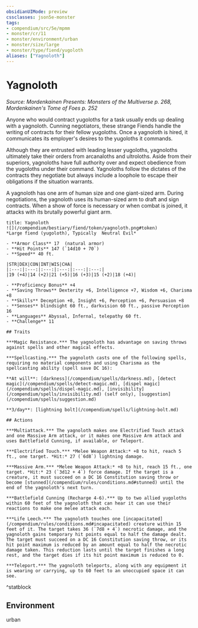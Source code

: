 ```yaml
---
obsidianUIMode: preview
cssclasses: json5e-monster
tags:
- compendium/src/5e/mpmm
- monster/cr/11
- monster/environment/urban
- monster/size/large
- monster/type/fiend/yugoloth
aliases: ["Yagnoloth"]
---
```

# Yagnoloth
*Source: Mordenkainen Presents: Monsters of the Multiverse p. 268, Mordenkainen's Tome of Foes p. 252*  

Anyone who would contract yugoloths for a task usually ends up dealing with a yagnoloth. Cunning negotiators, these strange Fiends handle the writing of contracts for their fellow yugoloths. Once a yagnoloth is hired, it communicates its employer's desires to the yugoloths it commands.

Although they are entrusted with leading lesser yugoloths, yagnoloths ultimately take their orders from arcanaloths and ultroloths. Aside from their superiors, yagnoloths have full authority over and expect obedience from the yugoloths under their command. Yagnoloths follow the dictates of the contracts they negotiate but always include a loophole to escape their obligations if the situation warrants.

A yagnoloth has one arm of human size and one giant-sized arm. During negotiations, the yagnoloth uses its human-sized arm to draft and sign contracts. When a show of force is necessary or when combat is joined, it attacks with its brutally powerful giant arm.

```ad-statblock
title: Yagnoloth
![](/compendium/bestiary/fiend/token/yagnoloth.png#token)
*Large fiend (yugoloth), Typically  Neutral Evil*

- **Armor Class** 17  (natural armor)
- **Hit Points** 147 (`14d10 + 70`)
- **Speed** 40 ft.

|STR|DEX|CON|INT|WIS|CHA|
|:---:|:---:|:---:|:---:|:---:|:---:|
|19 (+4)|14 (+2)|21 (+5)|16 (+3)|15 (+2)|18 (+4)|

- **Proficiency Bonus** +4
- **Saving Throws** Dexterity +6, Intelligence +7, Wisdom +6, Charisma +8
- **Skills** Deception +8, Insight +6, Perception +6, Persuasion +8
- **Senses** blindsight 60 ft., darkvision 60 ft., passive Perception 16
- **Languages** Abyssal, Infernal, telepathy 60 ft.
- **Challenge** 11

## Traits

***Magic Resistance.*** The yagnoloth has advantage on saving throws against spells and other magical effects.

***Spellcasting.*** The yagnoloth casts one of the following spells, requiring no material components and using Charisma as the spellcasting ability (spell save DC 16):

**At will**: [darkness](/compendium/spells/darkness.md), [detect magic](/compendium/spells/detect-magic.md), [dispel magic](/compendium/spells/dispel-magic.md), [invisibility](/compendium/spells/invisibility.md) (self only), [suggestion](/compendium/spells/suggestion.md)

**3/day**: [lightning bolt](/compendium/spells/lightning-bolt.md)

## Actions

***Multiattack.*** The yagnoloth makes one Electrified Touch attack and one Massive Arm attack, or it makes one Massive Arm attack and uses Battlefield Cunning, if available, or Teleport.

***Electrified Touch.*** *Melee Weapon Attack:* +8 to hit, reach 5 ft., one target. *Hit:* 27 (`6d8`) lightning damage.

***Massive Arm.*** *Melee Weapon Attack:* +8 to hit, reach 15 ft., one target. *Hit:* 23 (`3d12 + 4`) force damage. If the target is a creature, it must succeed on a DC 16 Constitution saving throw or become [stunned](/compendium/rules/conditions.md#stunned) until the end of the yagnoloth's next turn.

***Battlefield Cunning (Recharge 4-6).*** Up to two allied yugoloths within 60 feet of the yagnoloth that can hear it can use their reactions to make one melee attack each.

***Life Leech.*** The yagnoloth touches one [incapacitated](/compendium/rules/conditions.md#incapacitated) creature within 15 feet of it. The target takes 36 (`7d8 + 4`) necrotic damage, and the yagnoloth gains temporary hit points equal to half the damage dealt. The target must succeed on a DC 16 Constitution saving throw, or its hit point maximum is reduced by an amount equal to half the necrotic damage taken. This reduction lasts until the target finishes a long rest, and the target dies if its hit point maximum is reduced to 0.

***Teleport.*** The yagnoloth teleports, along with any equipment it is wearing or carrying, up to 60 feet to an unoccupied space it can see.
```
^statblock

## Environment

urban